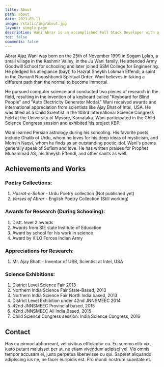 ```yaml
---
title: About
path: about
date: 2021-03-11
image: /static/img/about.jpg
layout: single-page
description: Wani Abrar is an accomplished Full Stack Developer with a wealth of experience spanning over 5 years in the field of web development. Proficient in a diverse range of programming languages, frameworks, and database management, Wani has demonstrated expertise in both back-end and front-end development. 
toc: false
comments: false
---
```


Abrar Ajaz Wani was born on the 25th of November 1999 in Sogam Lolab, a small village in the Kashmir Valley, in the Ju Wani family. He attended Army Goodwill School for schooling and later joined SSM College for Engineering. He pledged his allegiance (bayt) to Hazrat Sheykh Lokman Effendi, a saint in the Osmanli Naqashbandi Spiritual Order. Wani believes in taking a different path than the normal to become immortal.

He pursued computer science and conducted two pieces of research in the field, resulting in the invention of a keyboard called "Keyboard for Blind People" and "Auto Electricity Generator Modal." Wani received awards and international appreciation from scientists like Ajay Bhat of Intel, USA. He was titled as a Child Scientist in the 103rd International Science Congress held at the University of Mysore, Karnataka. Wani participated in the Child Science Congress session and exhibited his project KBP.

Wani learned Persian astrology during his schooling. His favorite poets include Ghalib of Urdu, whom he loves for his deep ideas of mysticism, and Mohsin Naqvi, whom he finds as an outstanding poetic idol. Wani's poems generally speak of Sufism and love. He has written praises for Prophet Muhammad AS, his Sheykh Effendi, and other saints as well.

## Achievements and Works

### Poetry Collections:
1. *Hasrat-e-Sehar* - Urdu Poetry collection (Not published yet)
2. *Verses of Abrar* - English Poetry Collection (Still working)

### Awards for Research (During Schooling):
1. Distt. level 2 awards
2. Awards from SIE state Institute of Education
3. Award by school for his work in science
4. Award by KILO Forces Indian Army

### Appreciations for Research:
1. Mr. Ajay Bhatt - Inventor of USB, Scientist at Intel, USA

### Science Exhibitions:
1. District Level Science Fair 2013
2. Northern India Science Fair State-Based, 2013
3. Northern India Science Fair North India based, 2013
4. District Level Exhibition under 42nd JNNSMEEC 2014
5. 42nd JNNSMEEC Provincial based, 2015
6. 42nd JNNSMEEC All India Based, 2015
7. Child Science Congress session: India Science Congress, 2016


## Contact

Has cu eirmod abhorreant, vel civibus efficiantur cu. Eu summo elitr vix, iusto putant maluisset per ut, ne etiam vivendum adipisci vel. Vis omnis tempor accusam ei, justo perpetua liberavisse cu qui. Saperet aliquando adipiscing ius ne, ne facer euripidis est. Pro mundi nostrum suavitate et.